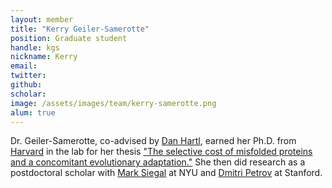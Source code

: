 ```yaml
---
layout: member
title: "Kerry Geiler-Samerotte"
position: Graduate student
handle: kgs
nickname: Kerry
email: 
twitter: 
github: 
scholar: 
image: /assets/images/team/kerry-samerotte.png
alum: true
---
```

Dr. Geiler-Samerotte, co-advised by [Dan Hartl], earned her Ph.D. from [Harvard] in the lab for her thesis ["The selective cost of misfolded proteins and a concomitant evolutionary adaptation."][thesis] She then did research as a postdoctoral scholar with [Mark Siegal] at NYU and [Dmitri Petrov] at Stanford.

[Dan Hartl]: http://www.oeb.harvard.edu/faculty/hartl/hartl-oeb.html
[Harvard]: http://www.harvard.edu
[thesis]: http://gradworks.umi.com/34/91/3491919.html
[Mark Siegal]: http://www.nyu.edu/projects/siegal/
[Dmitri Petrov]: http://petrov.stanford.edu
